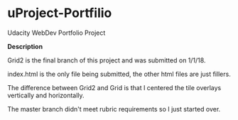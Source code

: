 # uProject-Portfilio
Udacity WebDev Portfolio Project


**Description**

Grid2 is the final branch of this project and was submitted on 1/1/18.

index.html is the only file being submitted, the other html files are just fillers.

The difference between Grid2 and Grid is that I centered the tile overlays vertically and horizontally.

The master branch didn't meet rubric requirements so I just started over.